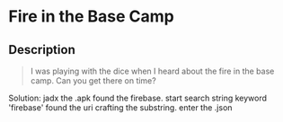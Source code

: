 # Fire in the Base Camp
## Description
> I was playing with the dice when I heard about the fire in the base camp. Can you get there on time?

Solution:
jadx the .apk
found the firebase. start search string keyword 'firebase'
found the uri
crafting the substring. enter the .json
